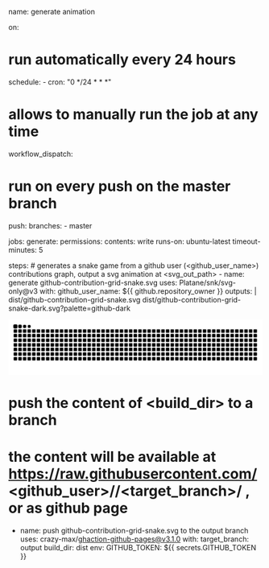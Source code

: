 name: generate animation

on:
  # run automatically every 24 hours
  schedule:
    - cron: "0 */24 * * *" 
  
  # allows to manually run the job at any time
  workflow_dispatch:
  
  # run on every push on the master branch
  push:
    branches:
    - master
    
  

jobs:
  generate:
    permissions: 
      contents: write
    runs-on: ubuntu-latest
    timeout-minutes: 5
    
  steps:
      # generates a snake game from a github user (<github_user_name>) contributions graph, output a svg animation at <svg_out_path>
      - name: generate github-contribution-grid-snake.svg
        uses: Platane/snk/svg-only@v3
        with:
          github_user_name: ${{ github.repository_owner }}
          outputs: |
            dist/github-contribution-grid-snake.svg
            dist/github-contribution-grid-snake-dark.svg?palette=github-dark

  <picture align="center">
   <source media="(prefers-color-scheme: dark)" srcset="https://raw.githubusercontent.com/MarcosFeitosa0408/MarcosFeitosa0408/output/github-contribution-grid-snake-dark.svg">
   <source media="(prefers-color-scheme: light)" srcset="https://raw.githubusercontent.com/MarcosFeitosa0408/MarcosFeitosa0408/output/github-contribution-grid-snake-dark.svg">
   <img align="center" alt="github contribution grid snake animation" src="https://raw.githubusercontent.com/MarcosFeitosa0408/MarcosFeitosa0408/output/github-contribution-grid-snake.svg">
 </picture>
          
          
  # push the content of <build_dir> to a branch
  # the content will be available at https://raw.githubusercontent.com/<github_user>/<repository>/<target_branch>/<file> , or as github page
  - name: push github-contribution-grid-snake.svg to the output branch
        uses: crazy-max/ghaction-github-pages@v3.1.0
        with:
          target_branch: output
          build_dir: dist
        env:
          GITHUB_TOKEN: ${{ secrets.GITHUB_TOKEN }}
